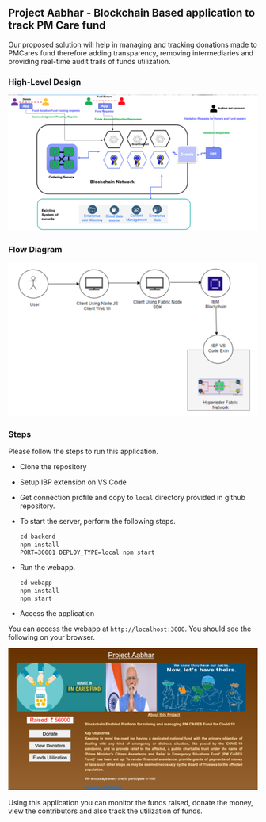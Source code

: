 ## Project Aabhar - Blockchain Based application to track PM Care fund

Our proposed solution will help in managing and tracking donations made to PMCares fund therefore adding transparency, removing intermediaries and providing real-time audit trails of funds utilization.

### High-Level Design

![](images/hld.png)

### Flow Diagram

![](images/architecture.png)

### Steps

Please follow the steps to run this application.

* Clone the repository
* Setup IBP extension on VS Code
* Get connection profile and copy to `local` directory provided in github repository.
* To start the server, perform the following steps.

  ```
  cd backend
  npm install
  PORT=30001 DEPLOY_TYPE=local npm start
  ```
* Run the webapp.
  ```
  cd webapp
  npm install
  npm start
  ```
* Access the application

You can access the webapp at `http://localhost:3000`. You should see the following on your browser.

![](images/landingpage.png)

Using this application you can monitor the funds raised, donate the money, view the contributors and also track the utilization of funds.
